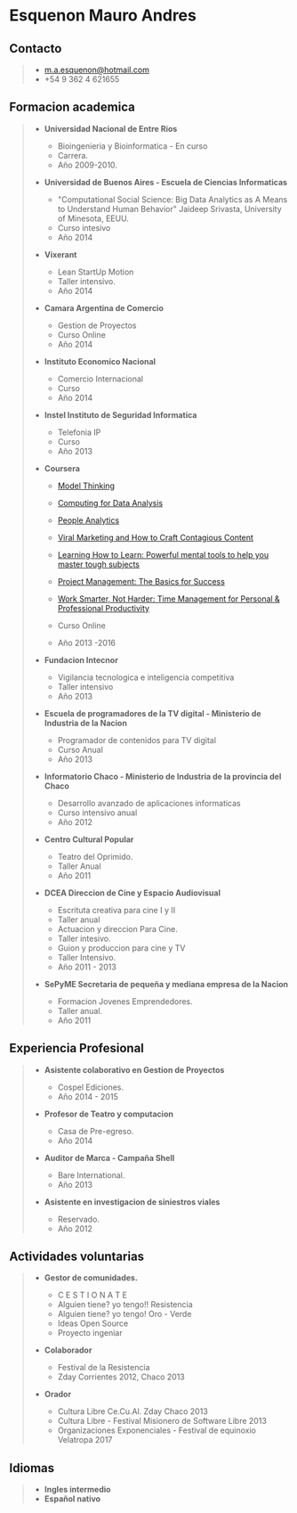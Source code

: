 # Esquenon Mauro Andres

## Contacto

> * m.a.esquenon@hotmail.com
> * +54 9 362 4 621655

## Formacion academica

> * **Universidad Nacional de Entre Rios**
>
>   * Bioingenieria y Bioinformatica - En curso
>   * Carrera.
>   * Año 2009-2010.
>
> * **Universidad de Buenos Aires - Escuela de Ciencias Informaticas**
>
>   * "Computational Social Science: Big Data Analytics as A Means to Understand Human Behavior" Jaideep Srivasta, University of Minesota, EEUU.
>   * Curso intesivo
>   * Año 2014
>
> * **Vixerant**
>
>   * Lean StartUp Motion
>   * Taller intensivo.
>   * Año 2014
>
> * **Camara Argentina de Comercio**
>
>   * Gestion de Proyectos
>   * Curso Online
>   * Año 2014
>
> * **Instituto Economico Nacional**
>
>   * Comercio Internacional
>   * Curso
>   * Año 2014
>
> * **Instel Instituto de Seguridad Informatica**
>
>   * Telefonia IP
>   * Curso
>   * Año 2013
>
> * **Coursera**
>
>   * [Model Thinking](https://www.coursera.org/course/modelthinking)
>
>   * [Computing for Data Analysis](https://www.coursera.org/course/compdata)
>
>   * [People Analytics](https://www.coursera.org/learn/wharton-people-analytics)
>
>   * [Viral Marketing and How to Craft Contagious Content](https://www.coursera.org/learn/wharton-contagious-viral-marketing)
>
>   * [Learning How to Learn: Powerful mental tools to help you master tough subjects](https://www.coursera.org/learn/learning-how-to-learn)
>
>   * [Project Management: The Basics for Success](https://www.coursera.org/learn/project-management-basics)
>
>   * [Work Smarter, Not Harder: Time Management for Personal & Professional Productivity](https://www.coursera.org/learn/work-smarter-not-harder)
>
>   * Curso Online
>   * Año 2013 -2016
>
> * **Fundacion Intecnor**
>
>   * Vigilancia tecnologica e inteligencia competitiva
>   * Taller intensivo
>   * Año 2013
>
> * **Escuela de programadores de la TV digital - Ministerio de Industria de la Nacion**
>
>   * Programador de contenidos para TV digital
>   * Curso Anual
>   * Año 2013
>
> * **Informatorio Chaco - Ministerio de Industria de la provincia del Chaco**
>
>   * Desarrollo avanzado de aplicaciones informaticas
>   * Curso intensivo anual
>   * Año 2012
>
> * **Centro Cultural Popular**
>
>   * Teatro del Oprimido.
>   * Taller Anual
>   * Año 2011
>
> * **DCEA Direccion de Cine y Espacio Audiovisual**
>
>   * Escrituta creativa para cine I y II
>   * Taller anual
>   * Actuacion y direccion Para Cine.
>   * Taller intesivo.
>   * Guion y produccion para cine y TV
>   * Taller Intensivo.
>   * Año 2011 - 2013
>
> * **SePyME Secretaria de pequeña y mediana empresa de la Nacion**
>
>   * Formacion Jovenes Emprendedores.
>   * Taller anual.
>   * Año 2011

## Experiencia Profesional

> * **Asistente colaborativo en Gestion de Proyectos**
>
>   * Cospel Ediciones.
>   * Año 2014 - 2015
>
> * **Profesor de Teatro y computacion**
>
>   * Casa de Pre-egreso.
>   * Año 2014
>
> * **Auditor de Marca - Campaña Shell**
>
>   * Bare International.
>   * Año 2013
>
> * **Asistente en investigacion de siniestros viales**
>
>   * Reservado.
>   * Año 2012

## Actividades voluntarias

> * **Gestor de comunidades.**
>
>   * C E S T I O N A T E  
>   * Alguien tiene? yo tengo!! Resistencia 
>   * Alguien tiene? yo tengo! Oro - Verde
>   * Ideas Open Source
>   * Proyecto ingeniar
>
> * **Colaborador**
>
>   * Festival de la Resistencia 
>   * Zday Corrientes 2012, Chaco 2013
>
> * **Orador**
>
>   * Cultura Libre  Ce.Cu.Al. Zday Chaco 2013
>   * Cultura Libre - Festival Misionero de Software Libre 2013
>   * Organizaciones Exponenciales - Festival de equinoxio Velatropa 2017

## Idiomas

> * **Ingles intermedio**
> * **Español nativo**



